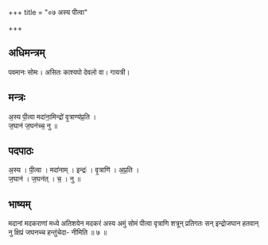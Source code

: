 +++
title = "०७ अस्य पीत्वा"

+++
## अधिमन्त्रम्
पवमानः सोमः। असितः काश्यपो देवलो वा। गायत्री।

## मन्त्रः
अ॒स्य पी॒त्वा मदा॑ना॒मिन्द्रो॑ वृ॒त्राण्य॑प्र॒ति ।  
ज॒घान॑ ज॒घन॑च्च॒ नु ॥

## पदपाठः
अ॒स्य । पी॒त्वा । मदा॑नाम् । इन्द्रः॑ । वृ॒त्राणि॑ । अ॒प्र॒ति ।  
ज॒घान॑ । ज॒घन॑त् । च॒ । नु ॥

## भाष्यम्
मदानां मदकराणां मध्ये अतिशयेन मदकरं अस्य अमुं सोमं पीत्वा वृत्राणि शत्रून् प्रतिगतः सन् इन्द्रोजघान हतवान् नु क्षिप्रं जघनच्च हन्तुंचेदा- नीमिति ॥ ७ ॥